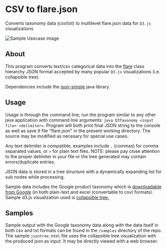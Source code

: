 CSV to flare.json
=====
Converts taxonomy data (csv/txt) to multilevel flare.json data for `D3.js` visualizations

![Sample Usecase image](http://f.cl.ly/items/0R1N1q0f2Y1x1Y390l3P/D3JS.jpg)

About
-----
This program converts text/csv categorical data into the [flare](http://flare.prefuse.org/) 
class hierarchy JSON format accepted by many popular `D3.js` visualizations 
(i.e. collapsible tree). 

Dependencies include the [json-simple](http://code.google.com/p/json-simple/) java library. 

Usage
-----
Usage is through the command line; run the program similar to any other java
application with command line arguments: `java D3Taxonomy <input file> <delimiter>`. 
Program will both print final JSON string to the console as well as save it file 
"flare.json" in the present working directory. The source may be modified as 
necesary for special use cases.

Any text delimiter is compatible, examples include `,` (commas) for comma
separated values, or ` > ` for plain text files. 
NOTE: please pay close attention to the proper delimiter in your file or the 
tree generated may contain errors/duplicate entries. 

JSON data is stored in a tree structure with a dynamically expanding list for 
sub nodes while processing.

Sample data includes the Google product taxonomy which is [downloadable from Google](https://support.google.com/merchants/answer/1705911?hl=en) 
(in both plain-text and excel (convertable to csv) formats). 
Sample d3.js visualization used is [collapsible tree.](http://bl.ocks.org/mbostock/4339083)

Samples
-----
Sample output with the Google taxonomy data along with the data itself in both
csv and txt formats can be found in the `/samples` directory of the repo. The
sample `jsontree.html` file uses the collapsible tree visualization with the 
produced json as input. It may be directly viewed with a web browser. 